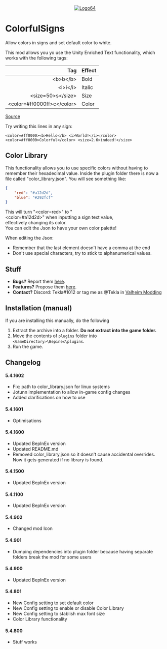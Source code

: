 ‎<p align="center">[![Logo64](https://user-images.githubusercontent.com/23636548/135311233-240e15b7-73b1-4d2e-b37c-b0b527338504.png)](https://ko-fi.com/tekla)</p>

# ColorfulSigns

Allow colors in signs and set default color to white.

This mod allows you yo use the Unity Enriched Text functionality, which works with the following tags:

|                          Tag | Effect |
| ---------------------------: | :----- |
|                   \<b>b\</b> | Bold   |
|                   \<i>i\</i> | Italic |
|          \<size=50>s\</size> | Size   |
| \<color=#ff0000ff>c\</color> | Color  |

[Source](https://docs.unity3d.com/Packages/com.unity.ugui@1.0/manual/StyledText.html)

Try writing this lines in any sign:

```
<color=#ff0000><b>Hello</b> <i>World!</i></color>
<color=#ff0000>Colorful</color> <size=2.6>indeed!</size>
```

## Color Library

This functionality allows you to use specific colors without having to remember their hexadecimal value.
Inside the plugin folder there is now a file called "color_library.json". You will see something like:

```json
{
    "red": "#a12d2d",
    "blue": "#292fcf"
}
```

This will turn "<color=red>" to "<color=#a12d2d>" when inputting a sign text value, effectively changing its color. You can edit the Json to have your own color palette!

When editing the Json:

-   Remember that the last element doesn't have a comma at the end
-   Don't use special characters, try to stick to alphanumerical values.

## Stuff

-   **Bugs?** Report them [here](https://github.com/T3kla/ValMods/issues).
-   **Features?** Propose them [here](https://github.com/T3kla/ValMods/issues).
-   **Contact?** Discord: Tekla#1012 or tag me as @Tekla in [Valheim Modding](https://discord.gg/RBq2mzeu4z)

## Installation (manual)

If you are installing this manually, do the following

1. Extract the archive into a folder. **Do not extract into the game folder.**
2. Move the contents of `plugins` folder into `<GameDirectory>\Bepinex\plugins`.
3. Run the game.

## Changelog

#### 5.4.1602

-   Fix: path to color_library.json for linux systems
-   Jotunn implementation to allow in-game config changes
-   Added clarifications on how to use

#### 5.4.1601

-   Optimisations

#### 5.4.1600

-   Updated BepInEx version
-   Updated README.md
-   Removed color_library.json so it doesn't cause accidental overrides. Now it gets generated if no library is found.

#### 5.4.1500

-   Updated BepInEx version

#### 5.4.1100

-   Updated BepInEx version

#### 5.4.902

-   Changed mod Icon

#### 5.4.901

-   Dumping dependencies into plugin folder because having separate folders break the mod for some users

#### 5.4.900

-   Updated BepInEx version

#### 5.4.801

-   New Config setting to set default color
-   New Config setting to enable or disable Color Library
-   New Config setting to stablish max font size
-   Color Library functionality

#### 5.4.800

-   Stuff works
